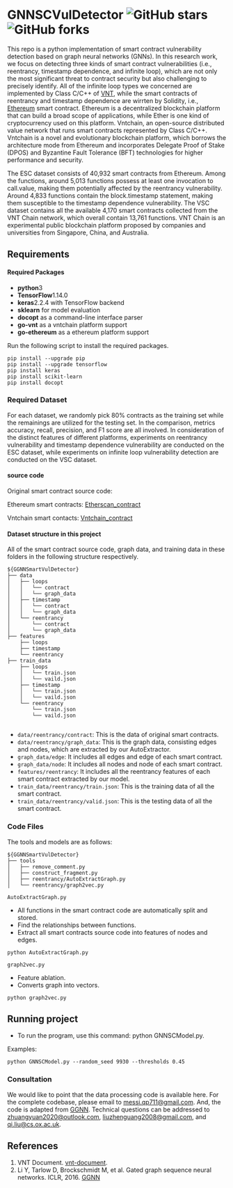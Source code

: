 # GNNSCVulDetector ![GitHub stars](https://img.shields.io/github/stars/Messi-Q/GNNSCVulDetector.svg?style=plastic) ![GitHub forks](https://img.shields.io/github/forks/Messi-Q/GNNSCVulDetector.svg?color=blue&style=plastic) 

This repo is a python implementation of smart contract vulnerability detection based on graph neural networks (GNNs). 
In this research work, we focus on detecting three kinds of smart contract vulnerabilities (i.e., reentrancy, timestamp dependence, and infinite loop), 
which are not only the most significant threat to contract security but also challenging to precisely identify. 
All of the infinite loop types we concerned are implemented by Class C/C++ of [VNT](https://github.com/vntchain/go-vnt), 
while the smart contracts of reentrancy and timestamp dependence are wirrten by Solidity, i.e., [Ethereum](https://etherscan.io/) smart contract. 
Ethereum is a decentralized blockchain platform that can build a broad scope of applications, while Ether is one kind of cryptocurrency used on this platform.
Vntchain, an open-source distributed value network that runs smart contracts represented by Class C/C++. 
Vntchain is a novel and evolutionary blockchain platform, which borrows the architecture mode from Ethereum and 
incorporates Delegate Proof of Stake (DPOS) and Byzantine Fault Tolerance (BFT) technologies for higher 
performance and security. 

The ESC dataset consists of 40,932 smart contracts from Ethereum. Among the functions, around 5,013 functions possess at least one invocation to call.value, making them potentially affected by the reentrancy vulnerability. Around 4,833 functions contain the block.timestamp statement, making them susceptible to the timestamp dependence vulnerability.
The VSC dataset contains all the available 4,170 smart contracts collected from the VNT Chain network, which overall contain 13,761 functions. VNT Chain is an experimental public blockchain platform proposed by companies and universities from Singapore, China, and Australia.

## Requirements

#### Required Packages
* **python**3
* **TensorFlow**1.14.0
* **keras**2.2.4 with TensorFlow backend
* **sklearn** for model evaluation
* **docopt** as a command-line interface parser 
* **go-vnt** as a vntchain platform support
* **go-ethereum** as a ethereum platform support

Run the following script to install the required packages.
```shell
pip install --upgrade pip
pip install --upgrade tensorflow
pip install keras
pip install scikit-learn
pip install docopt
```

### Required Dataset
For each dataset, we randomly pick 80% contracts as the training set while the remainings are utilized for the testing set. 
In the comparison, metrics accuracy, recall, precision, and F1 score are all involved. In consideration of the distinct features of different platforms, 
experiments on reentrancy vulnerability and timestamp dependence vulnerability are conducted on the ESC dataset, 
while experiments on infinite loop vulnerability detection are conducted on the VSC dataset.

#### source code
Original smart contract source code:

Ethereum smart contracts:  [Etherscan_contract](https://drive.google.com/open?id=1h9aFFSsL7mK4NmVJd4So7IJlFj9u0HRv)

Vntchain smart contacts: [Vntchain_contract](https://drive.google.com/open?id=1FTb__ERCOGNGM9dTeHLwAxBLw7X5Td4v)


#### Dataset structure in this project
All of the smart contract source code, graph data, and training data in these folders in the following structure respectively.
```shell
${GGNNSmartVulDetector}
├── data
│   ├── loops
│   │   └── contract
│   │   └── graph_data
│   ├── timestamp
│   │   └── contract
│   │   └── graph_data
│   └── reentrancy
│       └── contract
│       └── graph_data
├── features
    ├── loops
    ├── timestamp
    └── reentrancy
├── train_data
    ├── loops
    │   └── train.json
    │   └── vaild.json
    ├── timestamp
    │   └── train.json
    │   └── vaild.json
    └── reentrancy
        └── train.json
        └── vaild.json
      

```

* `data/reentrancy/contract`:  This is the data of original smart contracts.
* `data/reentrancy/graph_data`: This is the graph data, consisting edges and nodes, which are extracted by our AutoExtractor.
* `graph_data/edge`: It includes all edges and edge of each smart contract.
* `graph_data/node`: It includes all nodes and node of each smart contract.
* `features/reentrancy`: It includes all the reentrancy features of each smart contract extracted by our model.
* `train_data/reentrancy/train.json`: This is the training data of all the smart contract.
* `train_data/reentrancy/valid.json`: This is the testing data of all the smart contract.


### Code Files
The tools and models are as follows:
```shell
${GGNNSmartVulDetector}
├── tools
│   ├── remove_comment.py
│   ├── construct_fragment.py
│   ├── reentrancy/AutoExtractGraph.py
│   └── reentrancy/graph2vec.py
```

`AutoExtractGraph.py`
* All functions in the smart contract code are automatically split and stored.
* Find the relationships between functions.
* Extract all smart contracts source code into features of nodes and edges.
```shell
python AutoExtractGraph.py
```

`graph2vec.py`
* Feature ablation.
* Converts graph into vectors.
```shell
python graph2vec.py
```


## Running project
* To run the program, use this command: python GNNSCModel.py.

Examples:
```shell
python GNNSCModel.py --random_seed 9930 --thresholds 0.45
```

### Consultation
We would like to point that the data processing code is available here. 
For the complete codebase, please email to messi.qp711@gmail.com. And, the code is adapted from [GGNN](https://github.com/Microsoft/gated-graph-neural-network-samples).
Technical questions can be addressed to zhuangyuan2020@outlook.com, 
liuzhenguang2008@gmail.com, and qi.liu@cs.ox.ac.uk.


## References
1. VNT Document. [vnt-document](https://github.com/vntchain/vnt-documentation).
2. Li Y, Tarlow D, Brockschmidt M, et al. Gated graph sequence neural networks. ICLR, 2016. [GGNN](https://arxiv.org/abs/1511.05493)



